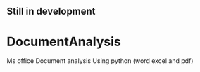 ## Still in development
# DocumentAnalysis
Ms office Document analysis Using python (word excel and pdf) 
